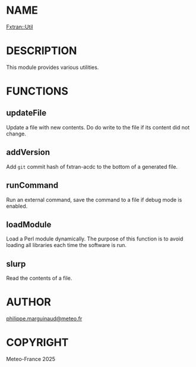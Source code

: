 # NAME

[Fxtran::Util](../lib/Fxtran/Util.pm)

# DESCRIPTION

This module provides various utilities.

# FUNCTIONS

## updateFile

Update a file with new contents. Do do write to the file if its 
content did not change.

## addVersion

Add `git` commit hash of fxtran-acdc to the bottom of a
generated file.

## runCommand

Run an external command, save the command to a file
if debug mode is enabled.

## loadModule

Load a Perl module dynamically. The purpose 
of this function is to avoid loading all libraries
each time the software is run.

## slurp

Read the contents of a file.

# AUTHOR

philippe.marguinaud@meteo.fr

# COPYRIGHT

Meteo-France 2025
